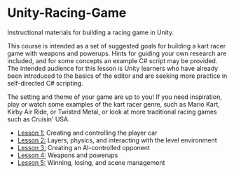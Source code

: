 # Unity-Racing-Game
Instructional materials for building a racing game in Unity.

This course is intended as a set of suggested goals for building a kart racer game with weapons and powerups. Hints for guiding your own research are included, and for some concepts an example C# script may be provided. The intended audience for this lesson is Unity learners who have already been introduced to the basics of the editor and are seeking more practice in self-directed C# scripting.

The setting and theme of your game are up to you! If you need inspiration, play or watch some examples of the kart racer genre, such as Mario Kart, Kirby Air Ride, or Twisted Metal, or look at more traditional racing games such as Cruisin' USA.

- [Lesson 1:](/lesson-1/Lesson1.md) Creating and controlling the player car
- [Lesson 2:](/lesson-2/Lesson2.md) Layers, physics, and interacting with the level environment
- [Lesson 3:](/lesson-3/Lesson3.md) Creating an AI-controlled opponent
- [Lesson 4:](/lesson-4/Lesson4.md) Weapons and powerups
- [Lesson 5:](/lesson-5/Lesson5.md) Winning, losing, and scene management